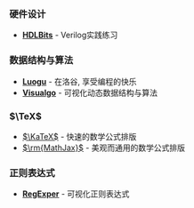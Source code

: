 ### 硬件设计

* **[HDLBits](https://hdlbits.01xz.net/wiki/Main_Page)** - Verilog实践练习

### 数据结构与算法

* **[Luogu](https://www.luogu.com.cn/)** - 在洛谷, 享受编程的快乐
* **[Visualgo](https://visualgo.net/zh)** - 可视化动态数据结构与算法

### $\TeX$

* [$\KaTeX$](https://katex.org/) - 快速的数学公式排版
* [$\rm{MathJax}$](https://www.mathjax.org/) - 美观而通用的数学公式排版

### 正则表达式

* **[RegExper](https://regexper.com/)** - 可视化正则表达式